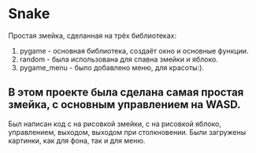 # Snake
Простая змейка, сделанная на трёх библиотеках:
1. pygame - основная библиотека, создаёт окно и основные функции.
2. random - была использована для спавна змейки и яблоко.
3. pygame_menu - было добавлено меню, для красоты:).
## В этом проекте была сделана самая простая змейка, с основным управлением на WASD.
Был написан код с на рисовкой змейки, с на рисовкой яблоко, управлением, выходом, выходом при столкновении.
Были загружены картинки, как для фона, так и для меню. 
